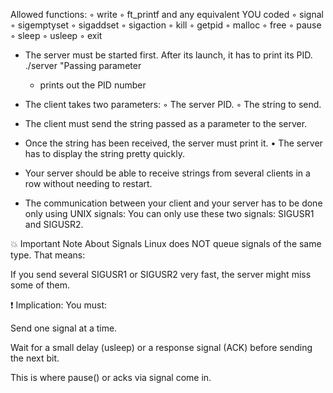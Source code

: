 Allowed functions:
◦ write
◦ ft_printf and any equivalent YOU coded
◦ signal
◦ sigemptyset
◦ sigaddset
◦ sigaction
◦ kill
◦ getpid
◦ malloc
◦ free
◦ pause
◦ sleep
◦ usleep
◦ exit

- The server must be started first. After its launch, it has to print its PID.
     ./server "Passing parameter
	 - prints out the PID number
- The client takes two parameters:
	◦ The server PID.
	◦ The string to send.

- The client must send the string passed as a parameter to the server.
- Once the string has been received, the server must print it.
	• The server has to display the string pretty quickly.

- Your server should be able to receive strings from several clients in a row without
needing to restart.

- The communication between your client and your server has to be done only using
UNIX signals: You can only use these two signals: SIGUSR1 and SIGUSR2.

💥 Important Note About Signals
Linux does NOT queue signals of the same type. That means:

If you send several SIGUSR1 or SIGUSR2 very fast, the server might miss some of them.

❗ Implication:
You must:

Send one signal at a time.

Wait for a small delay (usleep) or a response signal (ACK) before sending the next bit.

This is where pause() or acks via signal come in.